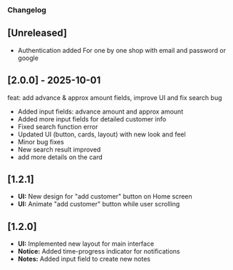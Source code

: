 ### Changelog

## [Unreleased]
- Authentication added For one by one shop with email and password or google


## [2.0.0] - 2025-10-01
 feat: add advance & approx amount fields, improve UI and fix search bug

- Added input fields: advance amount and approx amount
- Added more input fields for detailed customer info
- Fixed search function error
- Updated UI (button, cards, layout) with new look and feel
- Minor bug fixes
- New search result improved
- add more details on the card

## [1.2.1]
- **UI:** New design for "add customer" button on Home screen
- **UI:** Animate "add customer" button while user scrolling

## [1.2.0]
- **UI:** Implemented new layout for main interface
- **Notice:** Added time-progress indicator for notifications
- **Notes:** Added input field to create new notes